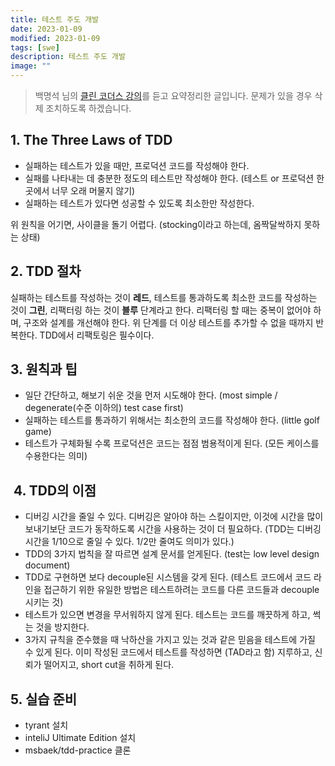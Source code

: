 ```yaml
---
title: 테스트 주도 개발
date: 2023-01-09
modified: 2023-01-09
tags: [swe]
description: 테스트 주도 개발
image: ""
---
```


> 백명석 님의 [클린 코더스 강의](https://www.youtube.com/user/codetemplate/videos)를 듣고 요약정리한 글입니다. 문제가 있을 경우 삭제 조치하도록 하겠습니다.

## 1. The Three Laws of TDD

-   실패하는 테스트가 있을 때만, 프로덕션 코드를 작성해야 한다.
-   실패를 나타내는 데 충분한 정도의 테스트만 작성해야 한다. (테스트 or 프로덕션 한 곳에서 너무 오래 머물지 않기)
-   실패하는 테스트가 있다면 성공할 수 있도록 최소한만 작성한다.

위 원칙을 어기면, 사이클을 돌기 어렵다. (stocking이라고 하는데, 옴짝달싹하지 못하는 상태)

## 2. TDD 절차

실패하는 테스트를 작성하는 것이 **레드**, 테스트를 통과하도록 최소한 코드를 작성하는 것이 **그린**, 리팩터링 하는 것이 **블루** 단계라고 한다. 리팩터링 할 때는 중복이 없어야 하며, 구조와 설계를 개선해야 한다. 위 단계를 더 이상 테스트를 추가할 수 없을 때까지 반복한다. TDD에서 리팩토링은 필수이다.

## 3. 원칙과 팁

-   일단 간단하고, 해보기 쉬운 것을 먼저 시도해야 한다. (most simple / degenerate(수준 이하의) test case first)
-   실패하는 테스트를 통과하기 위해서는 최소한의 코드를 작성해야 한다. (little golf game)
-   테스트가 구체화될 수록 프로덕션은 코드는 점점 범용적이게 된다. (모든 케이스를 수용한다는 의미)

##  4. TDD의 이점

-   디버깅 시간을 줄일 수 있다. 디버깅은 알아야 하는 스킬이지만, 이것에 시간을 많이 보내기보단 코드가 동작하도록 시간을 사용하는 것이 더 필요하다. (TDD는 디버깅 시간을 1/10으로 줄일 수 있다. 1/2만 줄여도 의미가 있다.)
-   TDD의 3가지 법칙을 잘 따르면 설계 문서를 얻게된다. (test는 low level design document)
-   TDD로 구현하면 보다 decouple된 시스템을 갖게 된다. (테스트 코드에서 코드 라인을 접근하기 위한 유일한 방법은 테스트하려는 코드를 다른 코드들과 decouple 시키는 것)
-   테스트가 있으면 변경을 무서워하지 않게 된다. 테스트는 코드를 깨끗하게 하고, 썩는 것을 방지한다.
-   3가지 규칙을 준수했을 때 낙하산을 가지고 있는 것과 같은 믿음을 테스트에 가질 수 있게 된다. 이미 작성된 코드에서 테스트를 작성하면 (TAD라고 함) 지루하고, 신뢰가 떨어지고, short cut을 취하게 된다.

## 5. 실습 준비

-   tyrant 설치
-   inteliJ Ultimate Edition 설치
-   msbaek/tdd-practice 클론